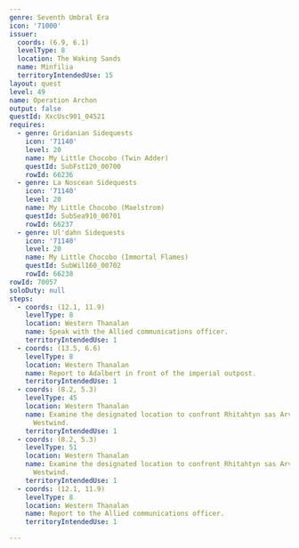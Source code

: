 ```yaml
---
genre: Seventh Umbral Era
icon: '71000'
issuer:
  coords: (6.9, 6.1)
  levelType: 8
  location: The Waking Sands
  name: Minfilia
  territoryIntendedUse: 15
layout: quest
level: 49
name: Operation Archon
output: false
questId: XxcUsc901_04521
requires:
  - genre: Gridanian Sidequests
    icon: '71140'
    level: 20
    name: My Little Chocobo (Twin Adder)
    questId: SubFst120_00700
    rowId: 66236
  - genre: La Noscean Sidequests
    icon: '71140'
    level: 20
    name: My Little Chocobo (Maelstrom)
    questId: SubSea910_00701
    rowId: 66237
  - genre: Ul'dahn Sidequests
    icon: '71140'
    level: 20
    name: My Little Chocobo (Immortal Flames)
    questId: SubWil160_00702
    rowId: 66238
rowId: 70057
soloDuty: null
steps:
  - coords: (12.1, 11.9)
    levelType: 8
    location: Western Thanalan
    name: Speak with the Allied communications officer.
    territoryIntendedUse: 1
  - coords: (13.5, 6.6)
    levelType: 8
    location: Western Thanalan
    name: Report to Adalbert in front of the imperial outpost.
    territoryIntendedUse: 1
  - coords: (8.2, 5.3)
    levelType: 45
    location: Western Thanalan
    name: Examine the designated location to confront Rhitahtyn sas Arvina at Cape
      Westwind.
    territoryIntendedUse: 1
  - coords: (8.2, 5.3)
    levelType: 51
    location: Western Thanalan
    name: Examine the designated location to confront Rhitahtyn sas Arvina at Cape
      Westwind.
    territoryIntendedUse: 1
  - coords: (12.1, 11.9)
    levelType: 8
    location: Western Thanalan
    name: Report to the Allied communications officer.
    territoryIntendedUse: 1

---
```


